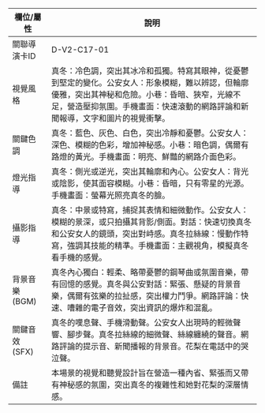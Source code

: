 | 欄位/屬性 | 說明 |
|---|---|
| 關聯導演卡ID | D-V2-C17-01 |
| 視覺風格 | 真冬：冷色調，突出其冰冷和孤獨。特寫其眼神，從憂鬱到堅定的變化。公安女人：形象模糊，難以辨認，但輪廓優雅，突出其神秘和危險。小巷：昏暗、狹窄，光線不足，營造壓抑氛圍。手機畫面：快速滾動的網路評論和新聞報導，文字和圖片的視覺衝擊。 |
| 關鍵色調 | 真冬：藍色、灰色、白色，突出冷靜和憂鬱。公安女人：深色、模糊的色彩，增加神秘感。小巷：暗色調，偶爾有路燈的黃光。手機畫面：明亮、鮮豔的網路介面色彩。 |
| 燈光指導 | 真冬：側光或逆光，突出其輪廓和內心。公安女人：背光或陰影，使其面容模糊。小巷：昏暗，只有零星的光源。手機畫面：螢幕光照亮真冬的臉。 |
| 攝影指導 | 真冬：中景或特寫，捕捉其表情和細微動作。公安女人：模糊的景深，或只拍攝其背影/側面。對話：快速切換真冬和公安女人的鏡頭，突出對峙感。真冬拉絲線：慢動作特寫，強調其技能的精準。手機畫面：主觀視角，模擬真冬看手機的感覺。 |
| 背景音樂 (BGM) | 真冬內心獨白：輕柔、略帶憂鬱的鋼琴曲或氛圍音樂，帶有回憶的感覺。真冬與公安對話：緊張、懸疑的背景音樂，偶爾有弦樂的拉扯感，突出權力鬥爭。網路評論：快速、嘈雜的電子音效，突出資訊的爆炸和混亂。 |
| 關鍵音效 (SFX) | 真冬的嘆息聲、手機滑動聲。公安女人出現時的輕微聲響、腳步聲。真冬拉絲線的細微聲、絲線纏繞的聲音。網路評論的提示音、新聞播報的背景音。花梨在電話中的哭泣聲。 |
| 備註 | 本場景的視覺和聽覺設計旨在營造一種內省、緊張而又帶有神秘感的氛圍，突出真冬的複雜性和她對花梨的深層情感。 |
